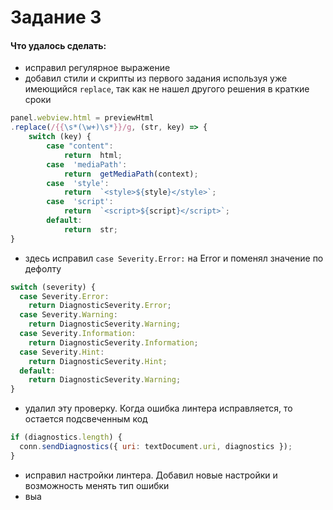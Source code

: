 # Задание 3

#### Что удалось сделать:

- исправил регулярное выражение
- добавил стили и скрипты из первого задания используя уже имеющийся `replace`, так как не нашел другого решения в краткие сроки

```javascript
panel.webview.html = previewHtml
.replace(/{{\s*(\w+)\s*}}/g, (str, key) => {
	switch (key) {
		case "content":
			return  html;
		case  'mediaPath':
			return  getMediaPath(context);
		case  'style':
			return  `<style>${style}</style>`;
		case  'script':
			return  `<script>${script}</script>`;
		default:
			return  str;
}
```

- здесь исправил `case Severity.Error:` на Error и поменял значение по дефолту

```javascript
switch (severity) {
  case Severity.Error:
    return DiagnosticSeverity.Error;
  case Severity.Warning:
    return DiagnosticSeverity.Warning;
  case Severity.Information:
    return DiagnosticSeverity.Information;
  case Severity.Hint:
    return DiagnosticSeverity.Hint;
  default:
    return DiagnosticSeverity.Warning;
}
```

- удалил эту проверку. Когда ошибка линтера исправляется, то остается подсвеченным код

```javascript
if (diagnostics.length) {
  conn.sendDiagnostics({ uri: textDocument.uri, diagnostics });
}
```

- исправил настройки линтера. Добавил новые настройки и возможность менять тип ошибки
- выа

